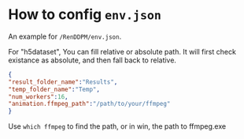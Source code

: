 # How to config `env.json`

An example for `/RenDDPM/env.json`.

For "h5dataset", You can fill relative or absolute path. It will first check existance as absolute, and then fall back to relative.

```json
{
"result_folder_name":"Results",
"temp_folder_name":"Temp",
"num_workers":16,
"animation.ffmpeg_path":"/path/to/your/ffmpeg"
}

```

Use `which ffmpeg` to find the path, or in win, the path to ffmpeg.exe

